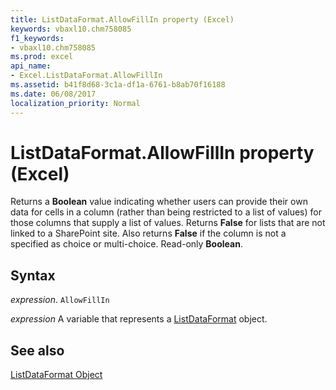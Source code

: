 ```yaml
---
title: ListDataFormat.AllowFillIn property (Excel)
keywords: vbaxl10.chm758085
f1_keywords:
- vbaxl10.chm758085
ms.prod: excel
api_name:
- Excel.ListDataFormat.AllowFillIn
ms.assetid: b41f8d68-3c1a-df1a-6761-b8ab70f16188
ms.date: 06/08/2017
localization_priority: Normal
---
```



# ListDataFormat.AllowFillIn property (Excel)

 Returns a **Boolean** value indicating whether users can provide their own data for cells in a column (rather than being restricted to a list of values) for those columns that supply a list of values. Returns **False** for lists that are not linked to a SharePoint site. Also returns **False** if the column is not a specified as choice or multi-choice. Read-only **Boolean**.


## Syntax

_expression_. `AllowFillIn`

_expression_ A variable that represents a [ListDataFormat](Excel.ListDataFormat.md) object.


## See also


[ListDataFormat Object](Excel.ListDataFormat.md)

